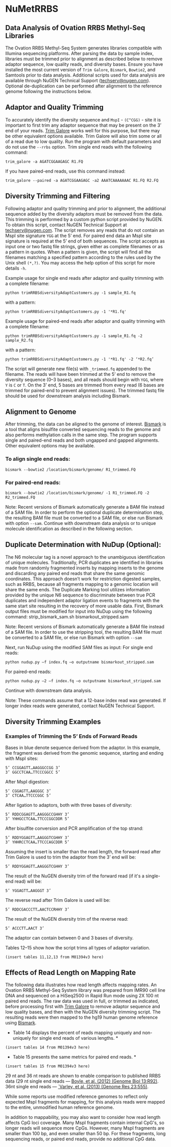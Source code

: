 # NuMetRRBS
## Data Analysis of Ovation RRBS Methyl-Seq Libraries

The Ovation RRBS Methyl-Seq System generates libraries compatible with Illumina sequencing platforms. After parsing the data by sample index, libraries must be trimmed prior to alignment as described below to remove adaptor sequence, low quality reads, and diversity bases. Ensure you have installed the most current version of `Trim Galore`, `Bismark`, `Bowtie2`, and Samtools prior to data analysis. Additional scripts used for data analysis are available through NuGEN Technical Support (techserv@nugen.com). Optional de-duplication can be performed after alignment to the reference genome following the instructions below.

## Adaptor and Quality Trimming

To accurately identify the diversity sequence and `MspI` - `(C^CGG)` - site it is important to first trim any adaptor sequence that may be present on the 3’ end of your reads. [Trim Galore](www.bioinformatics.babraham.ac.uk/projects/trim_galore/) works well for this purpose, but there may be other equivalent options available. Trim Galore will also trim some or all of a read due to low quality. Run the program with default parameters and do not use the `--rrbs` option.
Trim single end reads with the following command:

`trim_galore -a AGATCGGAAGAGC R1.FQ`

If you have paired-end reads, use this command instead:

`trim_galore --paired -a AGATCGGAAGAGC -a2 AAATCAAAAAAAC R1.FQ R2.FQ`

## Diversity Trimming and Filtering
Following adaptor and quality trimming and prior to alignment, the additional sequence added by the diversity adaptors must be removed from the data. This trimming is performed by a custom python script provided by NuGEN. To obtain this script, contact NuGEN Technical Support at techserv@nugen.com. The script removes any reads that do not contain an MspI site signature `YGG` at the 5’ end. For paired end data an MspI site signature is required at the 5’ end of both sequences. The script accepts as input one or two fastq file strings, given either as complete filenames or as a pattern in quotes. When a pattern is given, the script will find all the filenames matching a specified pattern according to the rules used by the Unix shell `(*,?)`. You may access the help option of this script for more details `-h`.


Example usage for single end reads after adaptor and quality trimming with a complete filename:

`python trimRRBSdiversityAdaptCustomers.py -1 sample_R1.fq`

with a pattern:

`python trimRRBSdiversityAdaptCustomers.py -1 '*R1.fq'`

Example usage for paired-end reads after adaptor and quality trimming with a complete filename:

`python trimRRBSdiversityAdaptCustomers.py -1 sample_R1.fq -2 sample_R2.fq`

with a pattern:

`python trimRRBSdiversityAdaptCustomers.py -1 '*R1.fq' -2 ‘*R2.fq’`

The script will generate new file(s) with `_trimmed.fq` appended to the filename. The reads will have been trimmed at the 5’ end to remove the diversity sequence (0–3 bases), and all reads should begin with `YGG`, where `Y` is `C` or `T`. On the 3’ end, 5 bases are trimmed from every read (6 bases are trimmed for paired-end to prevent alignment issues).
The trimmed fastq file should be used for downstream analysis including Bismark.

## Alignment to Genome
After trimming, the data can be aligned to the genome of interest. [Bismark](http://www.bioinformatics.babraham.ac.uk/projects/bismark/) is a tool that aligns bisulfite converted sequencing reads to the genome and also performs methylation calls in the same step. The program supports single and paired-end reads and both ungapped and gapped alignments. Other equivalent options may be available.

### To align single end reads:

`bismark --bowtie2 /location/bismark/genome/ R1_trimmed.FQ`

### For paired-end reads:

`bismark --bowtie2 /location/bismark/genome/ -1 R1_trimmed.FQ -2 R2_trimmed.FQ`

Note: Recent versions of Bismark automatically generate a BAM file instead of a SAM file. In order to perform the optional duplicate determination step, the resulting BAM file must be converted to a SAM file, or else run Bismark with option `--sam`. Continue with downstream data analysis or to unique molecule identification as described in the following section.

## Duplicate Determination with NuDup (Optional):
The N6 molecular tag is a novel approach to the unambiguous identification of unique molecules. Traditionally, PCR duplicates are identified in libraries made from randomly fragmented inserts by mapping inserts to the genome and discarding any paired end reads that share the same genomic coordinates. This approach doesn’t work for restriction digested samples, such as RRBS, because all fragments mapping to a genomic location will share the same ends. The Duplicate Marking tool utilizes information provided by the unique N6 sequence to discriminate between true PCR duplicates and independent adaptor ligation events to fragments with the same start site resulting in the recovery of more usable data. 
First, Bismark output files must be modified for input into NuDup using the following command:
strip_bismark_sam.sh bismarkout_stripped.sam

Note: Recent versions of Bismark automatically generate a BAM file instead of a SAM file. In order to use the stripping tool, the resulting BAM file must be converted to a SAM file, or else run Bismark with option `--sam`

Next, run NuDup using the modified SAM files as input:
For single end reads:

`python nudup.py –f index.fq –o outputname bismarkout_stripped.sam`

For paired-end reads:

`python nudup.py –2 –f index.fq –o outputname bismarkout_stripped.sam`

Continue with downstream data analysis.

Note: These commands assume that a 12-base index read was generated. If longer index reads were generated, contact NuGEN Technical Support.

## Diversity Trimming Examples

### Examples of Trimming the 5’ Ends of Forward Reads

Bases in blue denote sequence derived from the adaptor. In this example, the fragment was derived from the genomic sequence, starting and ending with MspI sites:

```
5’ CCGGAGTT…AAGGGCCGG 3’
3’ GGCCTCAA…TTCCCGGCC 5’
```

After MspI digestion:

```
5’ CGGAGTT…AAGGGC 3’
3’ CTCAA…TTCCCGGC 5’
```

After ligation to adaptors, both with three bases of diversity:
```
5’ RDDCGGAGTT…AAGGGCCGHHY 3’
3’ YHHGCCTCAA…TTCCCGGCDDR 5’
```

After bisulfite conversion and PCR amplification of the top strand:

```
5’ RDDYGGAGTT…AAGGGTCGHHY 3’
3’ YHHRCCTCAA…TTCCCAGCDDR 5’
```

Assuming the insert is smaller than the read length, the forward read after Trim Galore
is used to trim the adaptor from the 3’ end will be:

```
5’ RDDYGGAGTT…AAGGGTCGHHY 3’
```

The result of the NuGEN diversity trim of the forward read (if it's a single-end read)
will be:
```
5’ YGGAGTT…AAGGGT 3’
```

The reverse read after Trim Galore is used will be:
```
5’ RDDCGACCCTT…AACTCCRHHY 3’
```
The result of the NuGEN diversity trim of the reverse read:
```
5’ ACCCTT…AACT 3’
```

The adaptor can contain between 0 and 3 bases of diversity.

Tables 12–15 show how the script trims all types of adaptor variation.

```
(insert tables 11,12,13 from M01394v3 here)
```

## Effects of Read Length on Mapping Rate

The following data illustrates how read length affects mapping rates. An Ovation RRBS Methyl-Seq System library was prepared from IMR90 cell line DNA and sequenced on a HiSeq2500 in Rapid Run mode using 2X 100 nt paired end reads. The raw data was used in full, or trimmed as indicated, before processing first with [Trim Galore](www.bioinformatics.babraham.ac.uk/projects/trim_galore/) to remove adaptor sequence and low quality bases, and then with the NuGEN diversity trimming script. The resulting reads were then mapped to the hg19 human genome reference using [Bismark](www.bioinformatics.bbsrc.ac.uk/projects/bismark/).


* Table 14 displays the percent of reads mapping uniquely and non-uniquely for single end reads of various lengths. *

```(insert tables 14 from M01394v3 here)```

* Table 15 presents the same metrics for paired end reads. *

```(insert tables 15 from M01394v3 here)```

29 nt and 36 nt reads are shown to enable comparison to published RRBS data (29 nt single end reads — [Boyle, et al. (2012) (Genome Biol 13:R92)](https://genomebiology.biomedcentral.com/articles/10.1186/gb-2012-13-10-r92). 36nt single end reads — [`Varley, et al. (2013) (Genome Res 23:555)](http://genome.cshlp.org/content/23/3/555.abstract).

While some reports use modified reference genomes to reflect only expected MspI fragments for mapping, for this analysis reads were mapped to the entire, unmodified human reference genome.

In addition to mappability, you may also want to consider how read length affects CpG loci coverage. Many MspI fragments contain internal CpG's, so longer reads will sequence more CpGs. However, many MspI fragments are smaller than 100 bp, and even smaller than 50 bp. For these fragments, long sequencing reads, or paired end reads, provide no additional CpG data.

